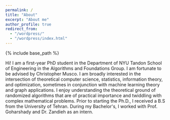 ```yaml
---
permalink: /
title: "About"
excerpt: "About me"
author_profile: true
redirect_from: 
  - "/wordpress/"
  - "/wordpress/index.html"
---
```


{% include base_path %}

Hi! I am a first-year PhD student in the Department of NYU Tandon School of Engineering in the Algorithms and Foundations Group. I am fortunate to be advised by Christopher Musco.
I am broadly interested in the intersection of theoretical computer science, statistics, information theory, and optimization, sometimes in conjunction with machine learning theory and graph applications. I enjoy understanding the theoretical ground of randomized algorithms that are of practical importance and twiddling with complex mathematical problems. 
Prior to starting the Ph.D., I received a B.S from the University of Tehran. During my Bachelor's, I worked with Prof. Goharshady and Dr. Zandieh as an intern.
